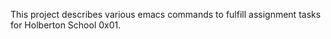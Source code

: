 This project describes various emacs commands to fulfill assignment tasks for Holberton School 0x01.